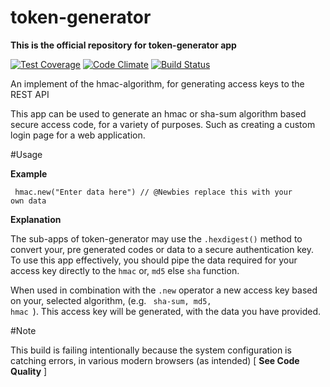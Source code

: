 # token-generator
**This is the official repository for token-generator app**

[![Test Coverage](https://codeclimate.com/github/ArcanaMagus/token-generator/badges/coverage.svg)](https://codeclimate.com/github/ArcanaMagus/token-generator/coverage)
[![Code Climate](https://codeclimate.com/github/ArcanaMagus/token-generator/badges/gpa.svg)](https://codeclimate.com/github/ArcanaMagus/token-generator)
[![Build Status](https://travis-ci.org/ArcanaMagus/token-generator.svg?branch=token)](https://travis-ci.org/ArcanaMagus/token-generator)

An implement of the  hmac-algorithm, for generating access keys to the REST API

This app can be used to generate an hmac or sha-sum algorithm based secure access code,
for a variety of purposes. Such as  creating a custom login page for a web application.

#Usage

**Example**

<code> hmac.new("Enter data here") // @Newbies replace this with your own data </code>

**Explanation**

The sub-apps of token-generator may use the <code>.hexdigest()</code> method to convert your,
pre generated codes or data to a secure authentication key. To use this app effectively,
you should pipe the data required for your access key directly to the <code>hmac</code> or,
<code>md5</code> else <code>sha</code> function.

When used in combination with the <code>.new</code> operator a new access key based on your,
selected algorithm, (e.g. <code> sha-sum, md5, hmac </code>). This access key will be generated,
with the data you have provided. 

#Note

This build is failing intentionally because the system configuration is catching errors,
in various modern browsers (as intended) [ **See Code Quality** ]
